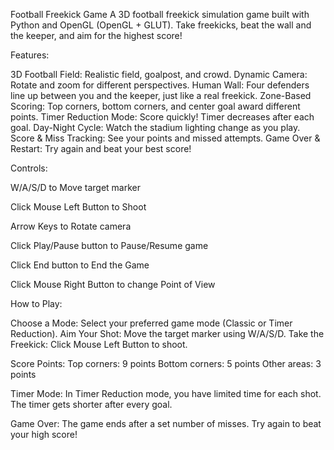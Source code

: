 Football Freekick Game
A 3D football freekick simulation game built with Python and OpenGL (OpenGL + GLUT). Take freekicks, beat the wall and the keeper, and aim for the highest score!

Features:

3D Football Field: Realistic field, goalpost, and crowd.
Dynamic Camera: Rotate and zoom for different perspectives.
Human Wall: Four defenders line up between you and the keeper, just like a real freekick.
Zone-Based Scoring: Top corners, bottom corners, and center goal award different points.
Timer Reduction Mode: Score quickly! Timer decreases after each goal.
Day-Night Cycle: Watch the stadium lighting change as you play.
Score & Miss Tracking: See your points and missed attempts.
Game Over & Restart: Try again and beat your best score!

Controls:

W/A/S/D to Move target marker

Click Mouse Left Button to Shoot

Arrow Keys to Rotate camera

Click Play/Pause button to Pause/Resume game

Click End button to End the Game

Click Mouse Right Button to change Point of View

How to Play:

Choose a Mode: Select your preferred game mode (Classic or Timer Reduction).
Aim Your Shot: Move the target marker using W/A/S/D.
Take the Freekick: Click Mouse Left Button to shoot.

Score Points:
Top corners: 9 points
Bottom corners: 5 points
Other areas: 3 points

Timer Mode: In Timer Reduction mode, you have limited time for each shot. The timer gets shorter after every goal.

Game Over: The game ends after a set number of misses. Try again to beat your high score!
